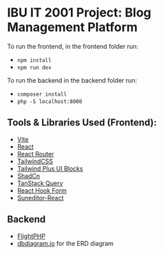 # IBU IT 2001 Project: Blog Management Platform

To run the frontend, in the frontend folder run: 
- `npm install`
- `npm run dev`

To run the backend in the backend folder run:
- `composer install`
- `php -S localhost:8000`

## Tools & Libraries Used (Frontend):
- [Vite](https://vite.dev/)
- [React](https://react.dev/)
- [React Router](https://reactrouter.com/home)
- [TailwindCSS](https://tailwindcss.com/)
- [Tailwind Plus UI Blocks](https://tailwindcss.com/plus/ui-blocks/)
- [ShadCn](https://ui.shadcn.com/)
- [TanStack Query](https://tanstack.com/query/latest)
- [React Hook Form](https://react-hook-form.com/)
- [Suneditor-React](https://github.com/mkhstar/suneditor-react)

## Backend
- [FlightPHP](https://docs.flightphp.com/)
- [dbdiagram.io](https://dbdiagram.io/) for the ERD diagram